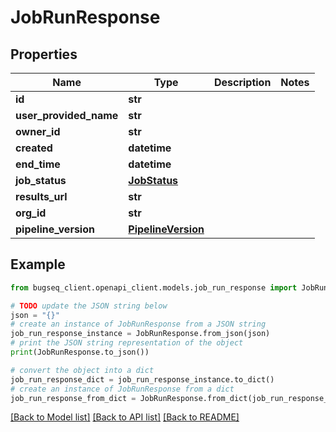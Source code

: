 # JobRunResponse


## Properties

Name | Type | Description | Notes
------------ | ------------- | ------------- | -------------
**id** | **str** |  | 
**user_provided_name** | **str** |  | 
**owner_id** | **str** |  | 
**created** | **datetime** |  | 
**end_time** | **datetime** |  | 
**job_status** | [**JobStatus**](JobStatus.md) |  | 
**results_url** | **str** |  | 
**org_id** | **str** |  | 
**pipeline_version** | [**PipelineVersion**](PipelineVersion.md) |  | 

## Example

```python
from bugseq_client.openapi_client.models.job_run_response import JobRunResponse

# TODO update the JSON string below
json = "{}"
# create an instance of JobRunResponse from a JSON string
job_run_response_instance = JobRunResponse.from_json(json)
# print the JSON string representation of the object
print(JobRunResponse.to_json())

# convert the object into a dict
job_run_response_dict = job_run_response_instance.to_dict()
# create an instance of JobRunResponse from a dict
job_run_response_from_dict = JobRunResponse.from_dict(job_run_response_dict)
```
[[Back to Model list]](../README.md#documentation-for-models) [[Back to API list]](../README.md#documentation-for-api-endpoints) [[Back to README]](../README.md)


